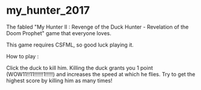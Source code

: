 # my_hunter_2017
The fabled "My Hunter II : Revenge of the Duck Hunter - Revelation of the Doom Prophet" game that everyone loves.

This game requires CSFML, so good luck playing it.


How to play :

Click the duck to kill him.
Killing the duck grants you 1 point (WOW11!!11!!!!!!1!!!!!) and increases the speed at which he flies.
Try to get the highest score by killing him as many times!
